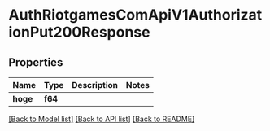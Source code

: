 # AuthRiotgamesComApiV1AuthorizationPut200Response

## Properties

Name | Type | Description | Notes
------------ | ------------- | ------------- | -------------
**hoge** | **f64** |  | 

[[Back to Model list]](../README.md#documentation-for-models) [[Back to API list]](../README.md#documentation-for-api-endpoints) [[Back to README]](../README.md)


